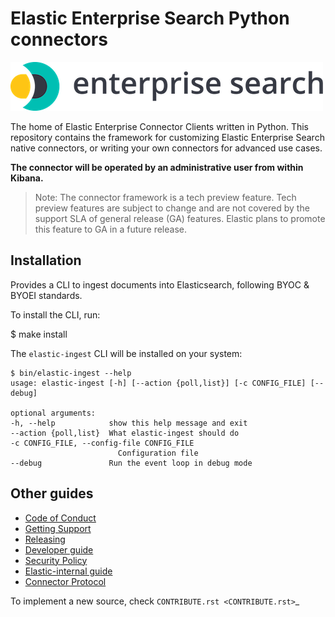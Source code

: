 # Elastic Enterprise Search Python connectors

![logo](logo-enterprise-search.png)

The home of Elastic Enterprise Connector Clients written in Python. This
repository contains the framework for customizing Elastic Enterprise Search
native connectors, or writing your own connectors for advanced use cases.

**The connector will be operated by an administrative user from within Kibana.**

> Note: The connector framework is a tech preview feature. Tech preview
> features are subject to change and are not covered by the support SLA of
> general release (GA) features. Elastic plans to promote this feature to GA in
> a future release.


## Installation

Provides a CLI to ingest documents into Elasticsearch, following BYOC & BYOEI standards.

To install the CLI, run:

   $ make install

The `elastic-ingest` CLI will be installed on your system:

    $ bin/elastic-ingest --help
    usage: elastic-ingest [-h] [--action {poll,list}] [-c CONFIG_FILE] [--debug]

    optional arguments:
    -h, --help            show this help message and exit
    --action {poll,list}  What elastic-ingest should do
    -c CONFIG_FILE, --config-file CONFIG_FILE
                            Configuration file
    --debug               Run the event loop in debug mode

## Other guides

- [Code of Conduct](https://www.elastic.co/community/codeofconduct)
- [Getting Support](docs/SUPPORT.md)
- [Releasing](docs/RELEASING.md)
- [Developer guide](docs/DEVELOPING.md)
- [Security Policy](docs/SECURITY.md)
- [Elastic-internal guide](docs/INTERNAL.md)
- [Connector Protocol](https://github.com/elastic/connectors-ruby/blob/main/docs/CONNECTOR_PROTOCOL.md)

To implement a new source, check `CONTRIBUTE.rst <CONTRIBUTE.rst>`_
